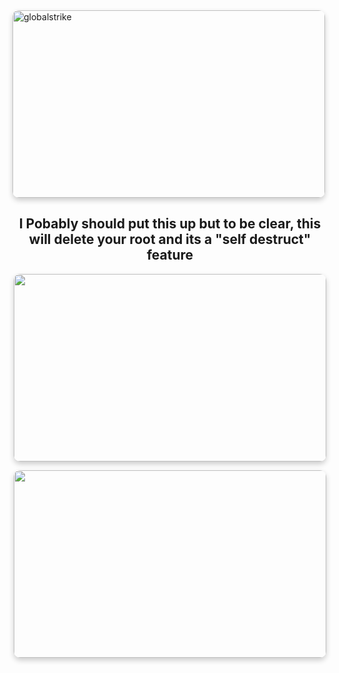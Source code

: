 <img src="https://github.com/TreadSoftly/Projects/assets/121847455/98b3724c-4bf5-4985-856a-24189d718c0c" alt="globalstrike" width="500" height="300" style="border-radius: 10px; box-shadow: 0 4px 8px 0 rgba(0, 0, 0, 0.2);">

<h2 align="center">I Pobably should put this up but to be clear, this will delete your root and its a "self destruct" feature</h2>

<p align="center"><img src="https://github.com/TreadSoftly/Projects/assets/121847455/f4f7b0d9-2830-4bf0-a31b-114f5bbfd2ad" width="500" height="300" style="border-radius: 10px; box-shadow: 0 4px 8px 0 rgba(0, 0, 0, 0.2);">
</p>
<b>

<p align="center"><img src="https://github.com/TreadSoftly/Projects/assets/121847455/64200ae7-a213-4106-b4cc-67506075c54e" width="500" height="300" style="border-radius: 10px; box-shadow: 0 4px 8px 0 rgba(0, 0, 0, 0.2);">
</p>
